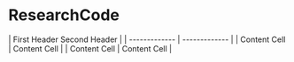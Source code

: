 # ResearchCode
| First Header  Second Header |
| ------------- | ------------- |
| Content Cell  | Content Cell  |
| Content Cell  | Content Cell  |
